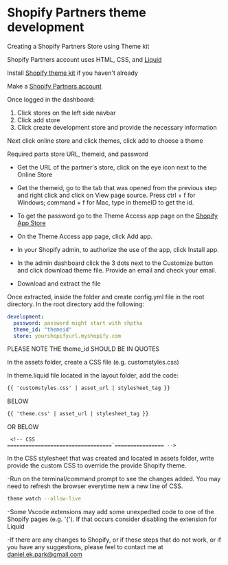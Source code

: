 # Shopify Partners theme development 

Creating a Shopify Partners Store using Theme kit

Shopify Partners account uses HTML, CSS, and [Liquid](https://shopify.github.io/liquid/basics/introduction/)

Install [Shopify theme kit](https://shopify.dev/docs/themes/tools/theme-kit/getting-started) if you haven't already

Make a [Shopify Partners account](https://partners.shopify.com/organizations)

Once logged in the dashboard: 
1. Click stores on the left side navbar
2. Click add store
3. Click create development store and provide the necessary information


Next click online store and click themes, click add to choose a theme

Required parts store URL, themeid, and password
- Get the URL of the partner's store, click on the eye icon next to the Online Store

- Get the themeid, go to the tab that was opened from the previous step and right click and click on View page source. Press ctrl + f for Windows; command + f for Mac, type in themeID to get the id. 

- To get the password go to the Theme Access app page on the [Shopify App Store](https://apps.shopify.com/theme-access?shpxid=70bc21e3-A0A8-4C84-A456-BA522B77D06E)

- On the Theme Access app page, click Add app.
- In your Shopify admin, to authorize the use of the app, click Install app.

- In the admin dashboard click the 3 dots next to the Customize button and click download theme file. Provide an email and check your email. 

- Download and extract the file

Once extracted, inside the folder and create config.yml file in the root directory. In the root directory add the following: 
```yml
development:
  password: password might start with shptka
  theme_id: "themeid"
  store: yourshopifyurl.myshopify.com
```
PLEASE NOTE THE theme_id SHOULD BE IN QUOTES

In the assets folder, create a CSS file (e.g. customstyles.css)

In theme.liquid file located in the layout folder, add the code:
```html
{{ 'customstyles.css' | asset_url | stylesheet_tag }}
```
BELOW 
```html
{{ 'theme.css' | asset_url | stylesheet_tag }} 
```
OR BELOW 
```liquid
 <!-- CSS
==================================`================ -->
```
In the CSS stylesheet that was created and located in assets folder, write provide the custom CSS to override the provide Shopify theme. 

-Run on the terminal/command prompt to see the changes added. You may need to refresh the browser everytime new a new line of CSS. 
```bash
theme watch --allow-live
```

-Some Vscode extensions may add some unexpedted code to one of the Shopify pages (e.g. '{'). If that occurs consider disabling the extension for Liquid

-If there are any changes to Shopify, or if these steps that do not work, or if you have any suggestions, please feel to contact me at daniel.ek.park@gmail.com

<!--
Run on the command line, when you have the following: 
-Password
-Shopify Store URL
-theme id
```bash
theme get --password=<Password> --store=<Shopify Store URL> --themeid=<theme number>


``` -If there's more than 1 person working on the partner site and you wish to pull down the latest changes run: 
```bash
shopify theme pull
``` -->